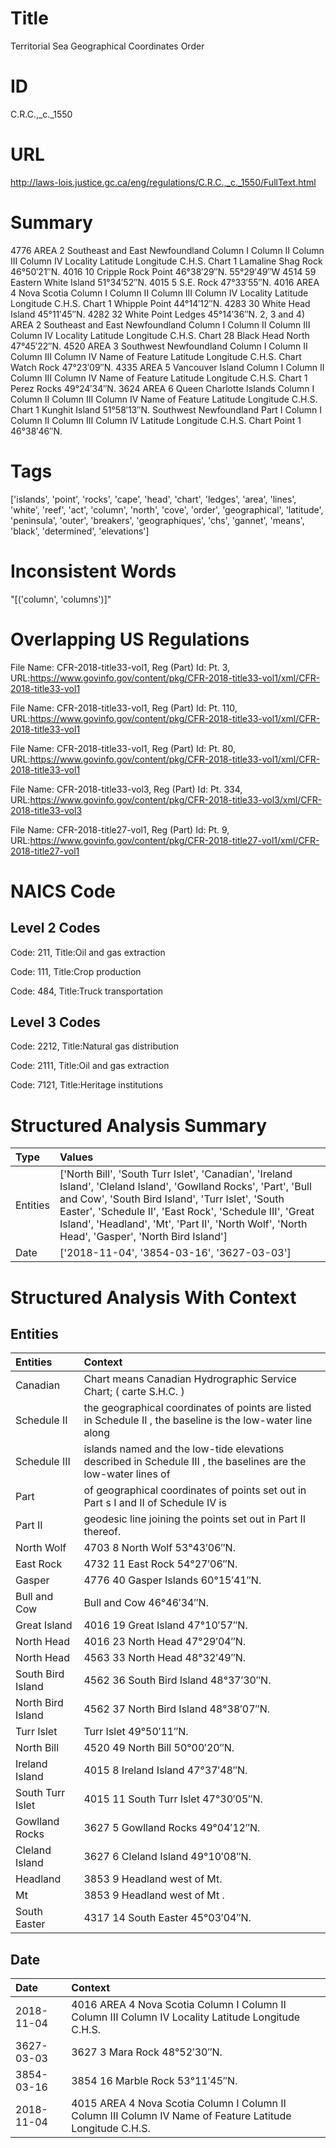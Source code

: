 # Title
Territorial Sea Geographical Coordinates Order


# ID
C.R.C.,_c._1550

# URL
http://laws-lois.justice.gc.ca/eng/regulations/C.R.C.,_c._1550/FullText.html


# Summary
4776 AREA 2 Southeast and East Newfoundland Column I Column II Column III Column IV Locality Latitude Longitude C.H.S. Chart 1 Lamaline Shag Rock 46°50′21″N.
4016 10 Cripple Rock Point 46°38′29″N.
55°29′49″W 4514 59 Eastern White Island 51°34′52″N.
4015 5 S.E. Rock 47°33′55″N.
4016 AREA 4 Nova Scotia Column I Column II Column III Column IV Locality Latitude Longitude C.H.S. Chart 1 Whipple Point 44°14′12″N.
4283 30 White Head Island 45°11′45″N.
4282 32 White Point Ledges 45°14′36″N.
2, 3 and 4) AREA 2 Southeast and East Newfoundland Column I Column II Column III Column IV Locality Latitude Longitude C.H.S. Chart 28 Black Head North 47°45′22″N.
4520 AREA 3 Southwest Newfoundland Column I Column II Column III Column IV Name of Feature Latitude Longitude C.H.S. Chart Watch Rock 47°23′09″N.
4335 AREA 5 Vancouver Island Column I Column II Column III Column IV Name of Feature Latitude Longitude C.H.S. Chart 1 Perez Rocks 49°24′34″N.
3624 AREA 6 Queen Charlotte Islands Column I Column II Column III Column IV Name of Feature Latitude Longitude C.H.S. Chart 1 Kunghit Island 51°58′13″N.
Southwest Newfoundland Part I Column I Column II Column III Column IV Latitude Longitude C.H.S. Chart Point 1 46°38′46″N.


# Tags
['islands', 'point', 'rocks', 'cape', 'head', 'chart', 'ledges', 'area', 'lines', 'white', 'reef', 'act', 'column', 'north', 'cove', 'order', 'geographical', 'latitude', 'peninsula', 'outer', 'breakers', 'geographiques', 'chs', 'gannet', 'means', 'black', 'determined', 'elevations']


# Inconsistent Words
"[('column', 'columns')]"


# Overlapping US Regulations
File Name: CFR-2018-title33-vol1, Reg (Part) Id: Pt. 3, URL:https://www.govinfo.gov/content/pkg/CFR-2018-title33-vol1/xml/CFR-2018-title33-vol1

File Name: CFR-2018-title33-vol1, Reg (Part) Id: Pt. 110, URL:https://www.govinfo.gov/content/pkg/CFR-2018-title33-vol1/xml/CFR-2018-title33-vol1

File Name: CFR-2018-title33-vol1, Reg (Part) Id: Pt. 80, URL:https://www.govinfo.gov/content/pkg/CFR-2018-title33-vol1/xml/CFR-2018-title33-vol1

File Name: CFR-2018-title33-vol3, Reg (Part) Id: Pt. 334, URL:https://www.govinfo.gov/content/pkg/CFR-2018-title33-vol3/xml/CFR-2018-title33-vol3

File Name: CFR-2018-title27-vol1, Reg (Part) Id: Pt. 9, URL:https://www.govinfo.gov/content/pkg/CFR-2018-title27-vol1/xml/CFR-2018-title27-vol1




# NAICS Code
## Level 2 Codes
Code: 211, Title:Oil and gas extraction

Code: 111, Title:Crop production

Code: 484, Title:Truck transportation




## Level 3 Codes
Code: 2212, Title:Natural gas distribution

Code: 2111, Title:Oil and gas extraction

Code: 7121, Title:Heritage institutions







# Structured Analysis Summary
| Type     | Values                                                                                                                                                                                                                                                                                                                              |
|:---------|:------------------------------------------------------------------------------------------------------------------------------------------------------------------------------------------------------------------------------------------------------------------------------------------------------------------------------------|
| Entities | ['North Bill', 'South Turr Islet', 'Canadian', 'Ireland Island', 'Cleland Island', 'Gowlland Rocks', 'Part', 'Bull and Cow', 'South Bird Island', 'Turr Islet', 'South Easter', 'Schedule II', 'East Rock', 'Schedule III', 'Great Island', 'Headland', 'Mt', 'Part II', 'North Wolf', 'North Head', 'Gasper', 'North Bird Island'] |
| Date     | ['2018-11-04', '3854-03-16', '3627-03-03']                                                                                                                                                                                                                                                                                          |


# Structured Analysis With Context
 


## Entities
| Entities          | Context                                                                                                        |
|:------------------|:---------------------------------------------------------------------------------------------------------------|
| Canadian          | Chart  means  Canadian  Hydrographic Service Chart; ( carte S.H.C. )                                           |
| Schedule II       | the geographical coordinates of points are listed in Schedule II , the baseline is the low-water line along    |
| Schedule III      | islands named and the low-tide elevations described in Schedule III , the baselines are the low-water lines of |
| Part              | of geographical coordinates of points set out in Part s I and II of Schedule IV is                             |
| Part II           | geodesic line joining the points set out in Part II  thereof.                                                  |
| North Wolf        | 4703 8  North Wolf  53°43′06″N.                                                                                |
| East Rock         | 4732 11  East Rock  54°27′06″N.                                                                                |
| Gasper            | 4776 40  Gasper  Islands 60°15′41″N.                                                                           |
| Bull and Cow      | Bull and Cow  46°46′34″N.                                                                                      |
| Great Island      | 4016 19  Great Island  47°10′57″N.                                                                             |
| North Head        | 4016 23  North Head  47°29′04″N.                                                                               |
| North Head        | 4563 33  North Head  48°32′49″N.                                                                               |
| South Bird Island | 4562 36  South Bird Island  48°37′30″N.                                                                        |
| North Bird Island | 4562 37  North Bird Island  48°38′07″N.                                                                        |
| Turr Islet        | Turr Islet  49°50′11″N.                                                                                        |
| North Bill        | 4520 49  North Bill  50°00′20″N.                                                                               |
| Ireland Island    | 4015 8  Ireland Island  47°37′48″N.                                                                            |
| South Turr Islet  | 4015 11  South Turr Islet  47°30′05″N.                                                                         |
| Gowlland Rocks    | 3627 5  Gowlland Rocks  49°04′12″N.                                                                            |
| Cleland Island    | 3627 6  Cleland Island  49°10′08″N.                                                                            |
| Headland          | 3853 9  Headland  west of Mt.                                                                                  |
| Mt                | 3853 9 Headland west of  Mt .                                                                                  |
| South Easter      | 4317 14  South Easter  45°03′04″N.                                                                             |


## Date
| Date       | Context                                                                                                   |
|:-----------|:----------------------------------------------------------------------------------------------------------|
| 2018-11-04 | 4016 AREA 4 Nova Scotia Column I Column II Column III Column IV Locality Latitude Longitude C.H.S.        |
| 3627-03-03 | 3627 3 Mara Rock 48°52′30″N.                                                                              |
| 3854-03-16 | 3854 16 Marble Rock 53°11′45″N.                                                                           |
| 2018-11-04 | 4015 AREA 4 Nova Scotia Column I Column II Column III Column IV Name of Feature Latitude Longitude C.H.S. |


